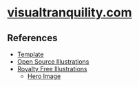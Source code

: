 # [visualtranquility.com](https://visualtranquility.com)

## References

- [Template](https://www.tailwindtoolbox.com/templates/landing-page-demo.php)
- [Open Source Illustrations](https://undraw.co/illustrations)
- [Royalty Free Illustrations](https://www.freepik.com/)
  - [Hero Image](https://www.freepik.com/free-vector/code-testing-cartoon-banner-functional-test-methodology-programming-search-errors-bugs-website-platform-development-dashboard-usability-optimization-computer-pc-vector-illustration_10487786.htm#page=1&position=19#&position=19)
